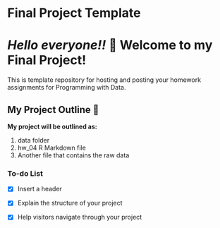 <!-- Good work! Just a few comments below. -->

# Final Project Template

***Hello everyone!!*** :hear_no_evil:
Welcome to my **Final Project**! 
=======

This is template repository for hosting and posting your homework assignments for Programming with Data.


## My Project Outline :information_desk_person:
**My project will be outlined as:**
1. data folder
2. hw_04 R Markdown file
3. Another file that contains the raw data 


### To-do List
- [x] Insert a header
- [x] Explain the structure of your project 
- [x] Help visitors navigate through your project



